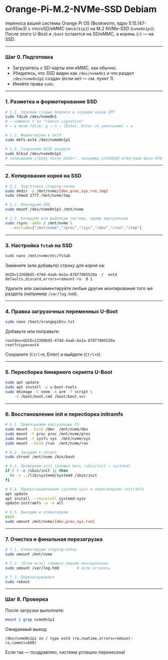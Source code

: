 # Orange-Pi-M.2-NVMe-SSD Debiam

переноса вашей системы Orange Pi OS (Bookworm, ядро 5.15.147-sun55iw3) с microSD/eMMC (`mmcblk1p1`) на M.2 NVMe-SSD (`nvme0n1p1`). После этого U-Boot и `/boot` остаются на SD/eMMC, а корень (`/`) — на SSD.

---

### Шаг 0. Подготовка

* Загрузитесь с SD-карты или eMMC, как обычно.
* Убедитесь, что SSD виден как `/dev/nvme0n1` и что раздел `/dev/nvme0n1p1` создан (если нет — см. пункт 1).
* Имейте права `sudo`.

---

### 1. Разметка и форматирование SSD

```bash
# 1.1. Удаляем старые подписи и создаём новую GPT
sudo fdisk /dev/nvme0n1
# — нажмите Y на "remove signature"
# — в меню fdisk: g → n → (Enter, Enter по умолчанию) → w

# 1.2. Форматируем в ext4
sudo mkfs.ext4 /dev/nvme0n1p1

# 1.3. Сохраняем UUID раздела
sudo blkid /dev/nvme0n1p1
# записываем строку после UUID=", например 13260bd5-474d-4aab-be2a-878f7005520a
```

---

### 2. Копирование корня на SSD

```bash
# 2.1. Подготовка staging-папки
sudo mkdir -p /mnt/nvme/{dev,proc,sys,run,tmp}
sudo chmod 1777 /mnt/nvme/tmp

# 2.2. Монтируем SSD
sudo mount /dev/nvme0n1p1 /mnt/nvme

# 2.3. Копируем всю файловую систему, кроме виртуальных
sudo rsync -aAXv / /mnt/nvme \
  --exclude={"/mnt/nvme","/proc","/sys","/dev","/run","/tmp"}
```

---

### 3. Настройка `fstab` на SSD

```bash
sudo nano /mnt/nvme/etc/fstab
```

Замените (или добавьте) строку для корня на:

```
UUID=13260bd5-474d-4aab-be2a-878f7005520a  /  ext4  defaults,discard,errors=remount-ro  0 1
```

Удалите или закомментируйте любые другие монтирования того же раздела (например `/var/log.hdd`).

---

### 4. Правка загрузочных переменных U-Boot

```bash
sudo nano /boot/orangepiEnv.txt
```

Добавьте или поправьте:

```
rootdev=UUID=13260bd5-474d-4aab-be2a-878f7005520a
rootfstype=ext4
```

Сохраните (`Ctrl+O`, Enter) и выйдите (`Ctrl+X`).

---

### 5. Пересборка бинарного скрипта U-Boot

```bash
sudo apt update
sudo apt install -y u-boot-tools
sudo mkimage -C none -A arm -T script \
    -d /boot/boot.cmd /boot/boot.scr
```

---

### 6. Восстановление init и пересборка initramfs

```bash
# 6.1. Привязываем виртуальные FS
sudo mount --bind /dev  /mnt/nvme/dev
sudo mount -t proc proc /mnt/nvme/proc
sudo mount -t sysfs sys  /mnt/nvme/sys
sudo mount --bind /run  /mnt/nvme/run

# 6.2. Заходим в chroot
sudo chroot /mnt/nvme /bin/bash

# 6.3. Проверяем init (должно быть /sbin/init → systemd)
if [ ! -e /sbin/init ]; then
  ln -s ../lib/systemd/systemd /sbin/init
fi

# 6.4. Переустанавливаем systemd-sysv и пересобираем initramfs
apt update
apt install --reinstall systemd-sysv
update-initramfs -u -k all

# 6.5. Выходим и отмонтируем
exit
sudo umount /mnt/nvme/{dev,proc,sys,run}
```

---

### 7. Очистка и финальная перезагрузка

```bash
# 7.1. Отмонтируем staging-папку
sudo umount /mnt/nvme

# 7.2. (Если есть) снимите лишние монтирования
sudo umount /var/log.hdd        # если осталось

# 7.3. Перезагружаемся
sudo reboot
```

---

### Шаг 8. Проверка

После загрузки выполните:

```bash
mount | grep nvme0n1p1
```

Ожидаемый выход:

```
/dev/nvme0n1p1 on / type ext4 (rw,noatime,errors=remount-ro,commit=600)
```

Если так — поздравляю, система успешно перенесена!
